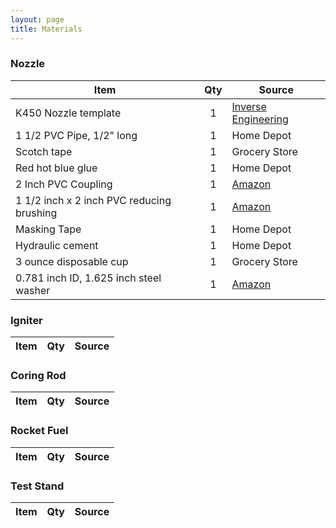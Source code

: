 ```yaml
---
layout: page
title: Materials
---
```


### Nozzle

|Item|Qty|Source|
|--- |:---: |--- |
|K450 Nozzle template|1|[Inverse Engineering](http://www.inverseengineering.com)|
|1 1/2 PVC Pipe, 1/2" long|1| Home Depot|
|Scotch tape|1|Grocery Store|
|Red hot blue glue|1|Home Depot|
|2 Inch PVC Coupling|1|[Amazon](https://www.amazon.com/gp/product/B00MFOPJBE/ref=oh_aui_detailpage_o07_s00?ie=UTF8&psc=1)|
|1 1/2 inch x 2 inch PVC reducing brushing|1|[Amazon](https://www.amazon.com/gp/product/B008I4BVZS/ref=oh_aui_detailpage_o04_s00?ie=UTF8&psc=1)
|Masking Tape|1|Home Depot|
|Hydraulic cement|1|Home Depot|
|3 ounce disposable cup |1|Grocery Store|
| 0.781 inch ID, 1.625 inch steel washer|1|[Amazon](https://www.amazon.com/gp/product/B004K1FAVE/ref=oh_aui_detailpage_o08_s00?ie=UTF8&psc=1)|

### Igniter

|Item|Qty|Source|
|---|---|---|

### Coring Rod

|Item|Qty|Source|
|---|---|---|

### Rocket Fuel

|Item|Qty|Source|
|---|---|---|

### Test Stand

|Item|Qty|Source|
|---|---|---|
